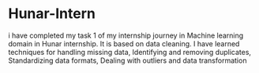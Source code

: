 # Hunar-Intern
i have completed my task 1 of my internship journey  in Machine learning domain in Hunar internship. It is based on data cleaning. I have learned techniques for handling missing data, Identifying and removing duplicates, Standardizing data formats, Dealing with outliers and data  transformation
